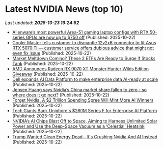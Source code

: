 # Latest NVIDIA News (top 10)
_Last updated: **2025-10-23 16:24:52**_

- [Alienware’s most powerful Area-51 gaming laptop configs with RTX 50-series GPUs are now up to $750 off](http://9to5toys.com/2025/10/22/alienware-area-51-gaming-laptop-configs-now-up-to-750-off/) (Published: 2025-10-22)
- [Cooler Master tells customer to dismantle 12v2x6 connector to fit Asus RTX 5070 Ti — customer service offers dubious advice that might not even fix issue](https://www.tomshardware.com/pc-components/gpus/cooler-master-tells-customer-to-dismantle-12v2x6-connector-to-fit-asus-rtx-5070-ti-customer-service-offers-dubious-advice-that-might-not-even-fix-issue) (Published: 2025-10-22)
- [Market Meltdown Coming? These 2 ETFs Are Ready to Surge If Stocks Tank](https://biztoc.com/x/f0e98a068d9c065c) (Published: 2025-10-22)
- [AMD Announces Radeon RX 9070 XT Monster Hunter Wilds Edition Giveaway](https://wccftech.com/amd-announces-radeon-rx-9070-xt-monster-hunter-wilds-edition-giveaway/) (Published: 2025-10-22)
- [Dell expands AI Data Platform to make enterprise data AI-ready at scale](https://siliconangle.com/2025/10/22/dell-unveils-ai-platform-unlock-enterprise-data-ai-era-dellaidataplatform/) (Published: 2025-10-22)
- [Jensen Huang says Nvidia’s China market share fallen to zero - so where does it go next?](https://www.techradar.com/pro/jensen-huang-says-nvidias-china-market-share-fallen-to-zero-so-where-does-it-go-next) (Published: 2025-10-22)
- [Forget Nvidia. A $2 Trillion Spending Spree Will Mint More AI Winners](https://biztoc.com/x/1f42a49cfab6080e) (Published: 2025-10-22)
- [Tech Giants Back Uniphore's $260M Series F for Enterprise AI Platform](https://www.cmswire.com/customer-experience/tech-giants-back-uniphores-260m-series-f-for-enterprise-ai-platform/) (Published: 2025-10-22)
- [NVIDIA’s AI Chips Blast Off to Space, Aiming to Harness Unlimited Solar Power and Use the Deep-Space Vacuum as a ‘Celestial’ Heatsink](https://wccftech.com/nvidia-ai-chips-blast-off-to-space-aiming-to-harness-unlimited-solar-power/) (Published: 2025-10-22)
- [Trump Wanted Clean Energy Dead—It's Crushing Nvidia And AI Instead](https://biztoc.com/x/9eafab3364f08807) (Published: 2025-10-22)

